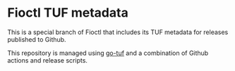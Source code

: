 # Fioctl TUF metadata

This is a special branch of Fioctl that includes its TUF metadata for releases
published to Github.

This repository is managed using [go-tuf](https://github.com/theupdateframework/go-tuf/releases/download/v0.6.0/tuf_0.6.0_linux_amd64.tar.gz)
and a combination of Github actions and release scripts.
